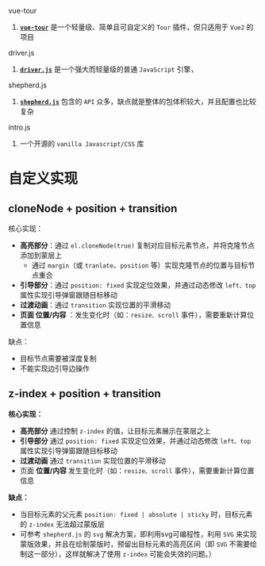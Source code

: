 vue-tour

1. [**`vue-tour`**](https://link.juejin.cn/?target=https%3A%2F%2Fwww.npmjs.com%2Fpackage%2Fvue-tour%23getting-started) 是一个轻量级、简单且可自定义的 `Tour` 插件，但只适用于 `Vue2` 的项目

driver.js

1. [**`driver.js`**](https://link.juejin.cn/?target=https%3A%2F%2Fgithub.com%2Fkamranahmedse%2Fdriver.js) 是一个强大而轻量级的普通 `JavaScript` 引擎，

shepherd.js

1. [**`shepherd.js`**](https://link.juejin.cn/?target=https%3A%2F%2Fwww.npmjs.com%2Fpackage%2Fshepherd.js) 包含的 `API` 众多，缺点就是整体的包体积较大，并且配置也比较复杂

intro.js

1. 一个开源的 `vanilla Javascript/CSS` 库

# 自定义实现

## cloneNode + position + transition

核心实现：

- **高亮部分**：通过 `el.cloneNode(true)` 复制对应目标元素节点，并将克隆节点添加到蒙层上
  - 通过 `margin`（或 `tranlate`、`position` 等）实现克隆节点的位置与目标节点重合
- **引导部分**：通过 `position: fixed` 实现定位效果，并通过动态修改 `left、top` 属性实现引导弹窗跟随目标移动
- **过渡动画**：通过 `transition` 实现位置的平滑移动
- **页面 位置/内容** ：发生变化时（如：`resize、scroll` 事件），需要重新计算位置信息

缺点：

- 目标节点需要被深度复制
- 不能实现边引导边操作

## z-index + position + transition

**核心实现：**

- **高亮部分** 通过控制 `z-index` 的值，让目标元素展示在蒙层之上
- **引导部分** 通过 `position: fixed` 实现定位效果，并通过动态修改 `left、top` 属性实现引导弹窗跟随目标移动
- **过渡动画** 通过 `transition` 实现位置的平滑移动
- 页面 **位置/内容** 发生变化时（如：`resize、scroll` 事件），需要重新计算位置信息

**缺点：**

- 当目标元素的父元素 `position: fixed | absolute | sticky` 时，目标元素的 `z-index` 无法超过蒙版层
- 可参考 `shepherd.js` 的 `svg` 解决方案，即利用svg可编程性，利用 `SVG` 来实现蒙版效果，并且在绘制蒙版时，预留出目标元素的高亮区间（即 `SVG` 不需要绘制这一部分），这样就解决了使用 `z-index` 可能会失效的问题。）




